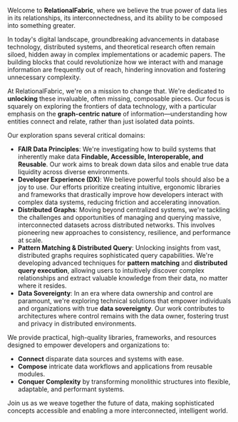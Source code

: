 Welcome to **RelationalFabric**, where we believe the true power of data lies in its relationships, its interconnectedness, and its ability to be composed into something greater.

In today's digital landscape, groundbreaking advancements in database technology, distributed systems, and theoretical research often remain siloed, hidden away in complex implementations or academic papers. The building blocks that could revolutionize how we interact with and manage information are frequently out of reach, hindering innovation and fostering unnecessary complexity.

At RelationalFabric, we're on a mission to change that. We're dedicated to **unlocking** these invaluable, often missing, composable pieces. Our focus is squarely on exploring the frontiers of data technology, with a particular emphasis on the **graph-centric nature** of information—understanding how entities connect and relate, rather than just isolated data points.

Our exploration spans several critical domains:

* **FAIR Data Principles**: We're investigating how to build systems that inherently make data **Findable, Accessible, Interoperable, and Reusable**. Our work aims to break down data silos and enable true data liquidity across diverse environments.
* **Developer Experience (DX)**: We believe powerful tools should also be a joy to use. Our efforts prioritize creating intuitive, ergonomic libraries and frameworks that drastically improve how developers interact with complex data systems, reducing friction and accelerating innovation.
* **Distributed Graphs**: Moving beyond centralized systems, we're tackling the challenges and opportunities of managing and querying massive, interconnected datasets across distributed networks. This involves pioneering new approaches to consistency, resilience, and performance at scale.
* **Pattern Matching & Distributed Query**: Unlocking insights from vast, distributed graphs requires sophisticated query capabilities. We're developing advanced techniques for **pattern matching** and **distributed query execution**, allowing users to intuitively discover complex relationships and extract valuable knowledge from their data, no matter where it resides.
* **Data Sovereignty**: In an era where data ownership and control are paramount, we're exploring technical solutions that empower individuals and organizations with true **data sovereignty**. Our work contributes to architectures where control remains with the data owner, fostering trust and privacy in distributed environments.

We provide practical, high-quality libraries, frameworks, and resources designed to empower developers and organizations to:

* **Connect** disparate data sources and systems with ease.
* **Compose** intricate data workflows and applications from reusable modules.
* **Conquer Complexity** by transforming monolithic structures into flexible, adaptable, and performant systems.

Join us as we weave together the future of data, making sophisticated concepts accessible and enabling a more interconnected, intelligent world.
